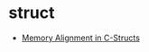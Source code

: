 # struct

- [Memory Alignment in C-Structs](https://www.itcodar.com/c-plus-1/memory-alignment-in-c-structs.html#:~:text=sizeof%20%28%29%2C%20alignment%20in%20C%20structs%3A%20Your%20struct,8N%29%20which%20will%20also%20be%20divisible%20by%208.)
